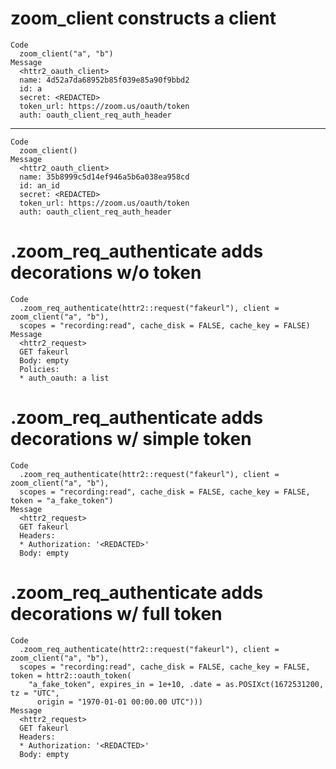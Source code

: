 # zoom_client constructs a client

    Code
      zoom_client("a", "b")
    Message
      <httr2_oauth_client>
      name: 4d52a7da68952b85f039e85a90f9bbd2
      id: a
      secret: <REDACTED>
      token_url: https://zoom.us/oauth/token
      auth: oauth_client_req_auth_header

---

    Code
      zoom_client()
    Message
      <httr2_oauth_client>
      name: 35b8999c5d14ef946a5b6a038ea958cd
      id: an_id
      secret: <REDACTED>
      token_url: https://zoom.us/oauth/token
      auth: oauth_client_req_auth_header

# .zoom_req_authenticate adds decorations w/o token

    Code
      .zoom_req_authenticate(httr2::request("fakeurl"), client = zoom_client("a", "b"),
      scopes = "recording:read", cache_disk = FALSE, cache_key = FALSE)
    Message
      <httr2_request>
      GET fakeurl
      Body: empty
      Policies:
      * auth_oauth: a list

# .zoom_req_authenticate adds decorations w/ simple token

    Code
      .zoom_req_authenticate(httr2::request("fakeurl"), client = zoom_client("a", "b"),
      scopes = "recording:read", cache_disk = FALSE, cache_key = FALSE, token = "a_fake_token")
    Message
      <httr2_request>
      GET fakeurl
      Headers:
      * Authorization: '<REDACTED>'
      Body: empty

# .zoom_req_authenticate adds decorations w/ full token

    Code
      .zoom_req_authenticate(httr2::request("fakeurl"), client = zoom_client("a", "b"),
      scopes = "recording:read", cache_disk = FALSE, cache_key = FALSE, token = httr2::oauth_token(
        "a_fake_token", expires_in = 1e+10, .date = as.POSIXct(1672531200, tz = "UTC",
          origin = "1970-01-01 00:00.00 UTC")))
    Message
      <httr2_request>
      GET fakeurl
      Headers:
      * Authorization: '<REDACTED>'
      Body: empty

